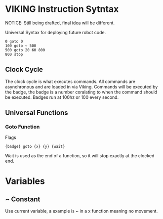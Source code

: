 # VIKING Instruction Sytntax
NOTICE: Still being drafted, final idea will be different.  

Universal Syntax for deploying future robot code.
```
0 goto 0
100 goto ~ 500
500 goto 20 60 800
800 stop
```
## Clock Cycle
The clock cycle is what executes commands. All commands are asynchronous and are loaded in via Viking. Commands will be executed by the badge, the badge is a number coralating to when the command should be executed. Badges run at 100hz or 100 every second.

## Universal Functions
### Goto Function
Flags
```
{badge} goto {x} {y} {wait}
```
Wait is used as the end of a function, so it will stop exactly at the clocked end.

# Variables
## ~ Constant
Use current variable, a example is ~ in a x function meaning no movement.